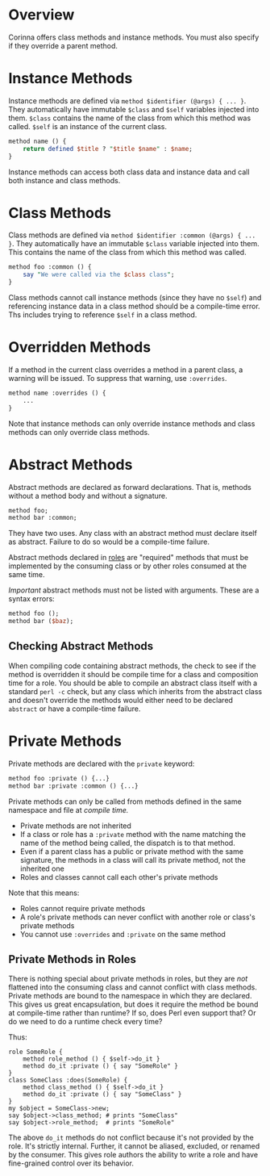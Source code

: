 # Overview

Corinna offers class methods and instance methods. You must also specify if
they override a parent method.

# Instance Methods

Instance methods are defined via `method $identifier (@args) { ... }`.  They
automatically have immutable `$class` and `$self` variables injected into
them. `$class` contains the name of the class from which this method was
called. `$self` is an instance of the current class.

```perl
method name () {
    return defined $title ? "$title $name" : $name;
}
```

Instance methods can access both class data and instance data and call both
instance and class methods.

# Class Methods

Class methods are defined via `method $identifier :common (@args) { ... }`.
They automatically have an immutable `$class` variable injected into them.
This contains the name of the class from which this method was called.

```perl
method foo :common () {
    say "We were called via the $class class";
}
```

Class methods cannot call instance methods (since they have no `$self`) and
referencing instance data in a class method should be a compile-time error.
Ths includes trying to reference `$self` in a class method.

# Overridden Methods

If a method in the current class overrides a method in a parent class, a warning
will be issued. To suppress that warning, use `:overrides`.

```perl
method name :overrides () {
    ...
}
```

Note that instance methods can only override instance methods and class
methods can only override class methods.

# Abstract Methods

Abstract methods are declared as forward declarations. That is, methods
without a method body and without a signature.

```perl
method foo;
method bar :common;
```

They have two uses. Any class with an abstract method must declare itself as
abstract. Failure to do so would be a compile-time failure.

Abstract methods declared in [roles](roles.md) are "required" methods that
must be implemented by the consuming class or by other roles consumed at the
same time.

*Important* abstract methods must not be listed with arguments. These are a
syntax errors:

```perl
method foo ();
method bar ($baz);
```

## Checking Abstract Methods

When compiling code containing abstract methods, the check to see if the
method is overridden it should be compile time for a class and composition
time for a role. You should be able to compile an abstract class itself with a
standard `perl -c` check, but any class which inherits from the abstract class
and doesn't override the methods would either need to be declared `abstract`
or have a compile-time failure.

# Private Methods

Private methods are declared with the `private` keyword:

```perl
method foo :private () {...}
method bar :private :common () {...}
```

Private methods can only be called from methods defined in the same
namespace and file at _compile time._

* Private methods are not inherited
* If a class or role has a `:private` method with the name matching the name of
  the method being called, the dispatch is to that method.
* Even if a parent class has a public or private method with the same signature,
  the methods in a class will call its private method, not the inherited one
* Roles and classes cannot call each other's private methods

Note that this means:

* Roles cannot require private methods
* A role's private methods can never conflict with another role or class's private methods
* You cannot use `:overrides` and `:private` on the same method

## Private Methods in Roles

There is nothing special about private methods in roles, but they are _not_
flattened into the consuming class and cannot conflict with class methods.
Private methods are bound to the namespace in which they are declared. This
gives us great encapsulation, but does it require the method be bound at
compile-time rather than runtime? If so, does Perl even support that? Or do we
need to do a runtime check every time?

Thus:

```
role SomeRole {
    method role_method () { $self->do_it }
    method do_it :private () { say "SomeRole" }
}
class SomeClass :does(SomeRole) {
    method class_method () { $self->do_it }
    method do_it :private () { say "SomeClass" }
}
my $object = SomeClass->new;
say $object->class_method; # prints "SomeClass"
say $object->role_method;  # prints "SomeRole"
```

The above `do_it` methods do not conflict because it's not provided by the role.
It's strictly internal. Further, it cannot be aliased, excluded, or renamed by
the consumer. This gives role authors the ability to write a role and have
fine-grained control over its behavior.
